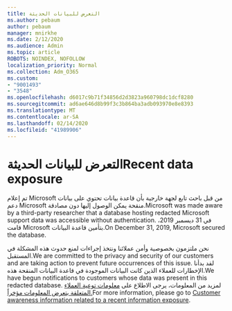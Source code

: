 ```yaml
---
title: التعرض للبيانات الحديثة
ms.author: pebaum
author: pebaum
manager: mnirkhe
ms.date: 2/12/2020
ms.audience: Admin
ms.topic: article
ROBOTS: NOINDEX, NOFOLLOW
localization_priority: Normal
ms.collection: Adm_O365
ms.custom:
- "9001493"
- "3548"
ms.openlocfilehash: d6017c9b71f34856d2d3823a960798dc1dcf8280
ms.sourcegitcommit: ad6ae646d8b99f3c3b864ba3adb093970e8e8393
ms.translationtype: MT
ms.contentlocale: ar-SA
ms.lasthandoff: 02/14/2020
ms.locfileid: "41989906"
---
```

# <a name="recent-data-exposure"></a><span data-ttu-id="69d7d-102">التعرض للبيانات الحديثة</span><span class="sxs-lookup"><span data-stu-id="69d7d-102">Recent data exposure</span></span>

<span data-ttu-id="69d7d-103">تم إعلام Microsoft من قبل باحث تابع لجهة خارجية بأن قاعدة بيانات تحتوي على بيانات دعم Microsoft منقحة يمكن الوصول إليها دون مصادقة.</span><span class="sxs-lookup"><span data-stu-id="69d7d-103">Microsoft was made aware by a third-party researcher that a database hosting redacted Microsoft support data was accessible without authentication.</span></span> <span data-ttu-id="69d7d-104">في 31 ديسمبر 2019، قامت Microsoft بتأمين قاعدة البيانات.</span><span class="sxs-lookup"><span data-stu-id="69d7d-104">On December 31, 2019, Microsoft secured the database.</span></span>

<span data-ttu-id="69d7d-105">نحن ملتزمون بخصوصية وأمن عملائنا ونتخذ إجراءات لمنع حدوث هذه المشكلة في المستقبل.</span><span class="sxs-lookup"><span data-stu-id="69d7d-105">We are committed to the privacy and security of our customers and are taking action to prevent future occurrences of this issue.</span></span> <span data-ttu-id="69d7d-106">لقد بدأنا الإخطارات للعملاء الذين كانت البيانات الموجودة في قاعدة البيانات المنقحة هذه.</span><span class="sxs-lookup"><span data-stu-id="69d7d-106">We have begun notifications to customers whose data was present in this redacted database.</span></span> <span data-ttu-id="69d7d-107">لمزيد من المعلومات، يرجى الاطلاع على [معلومات توعية العملاء المتعلقة بتعرض المعلومات مؤخراً.](https://aka.ms/privacyinfo)</span><span class="sxs-lookup"><span data-stu-id="69d7d-107">For more information, please go to [Customer awareness information related to a recent information exposure](https://aka.ms/privacyinfo).</span></span>
